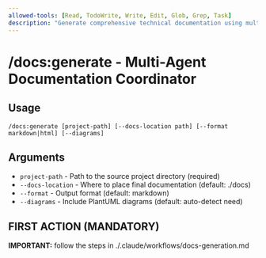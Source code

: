 ```yaml
---
allowed-tools: [Read, TodoWrite, Write, Edit, Glob, Grep, Task]
description: "Generate comprehensive technical documentation using multi-agent orchestration"
---
```


# /docs:generate - Multi-Agent Documentation Coordinator

## Usage
```
/docs:generate [project-path] [--docs-location path] [--format markdown|html] [--diagrams]
```

## Arguments
- `project-path` - Path to the source project directory (required)
- `--docs-location` - Where to place final documentation (default: ./docs)
- `--format` - Output format (default: markdown)
- `--diagrams` - Include PlantUML diagrams (default: auto-detect need)

## FIRST ACTION (MANDATORY)

**IMPORTANT:** follow the steps in ./.claude/workflows/docs-generation.md
